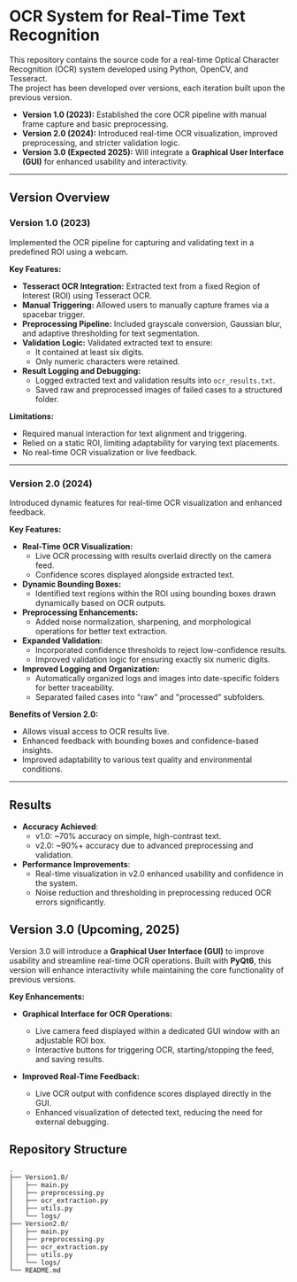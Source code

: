 # OCR System for Real-Time Text Recognition  
This repository contains the source code for a real-time Optical Character Recognition (OCR) system developed using Python, OpenCV, and Tesseract.  
The project has been developed over versions, each iteration built upon the previous version.

- **Version 1.0 (2023):** Established the core OCR pipeline with manual frame capture and basic preprocessing.  
- **Version 2.0 (2024):** Introduced real-time OCR visualization, improved preprocessing, and stricter validation logic.  
- **Version 3.0 (Expected 2025):** Will integrate a **Graphical User Interface (GUI)** for enhanced usability and interactivity.  

---

## Version Overview

### **Version 1.0 (2023)**
Implemented the OCR pipeline for capturing and validating text in a predefined ROI using a webcam.

**Key Features:**
- **Tesseract OCR Integration:** Extracted text from a fixed Region of Interest (ROI) using Tesseract OCR.
- **Manual Triggering:** Allowed users to manually capture frames via a spacebar trigger.
- **Preprocessing Pipeline:** Included grayscale conversion, Gaussian blur, and adaptive thresholding for text segmentation.
- **Validation Logic:** Validated extracted text to ensure:
  - It contained at least six digits.
  - Only numeric characters were retained.
- **Result Logging and Debugging:**
  - Logged extracted text and validation results into `ocr_results.txt`.
  - Saved raw and preprocessed images of failed cases to a structured folder.

**Limitations:**
- Required manual interaction for text alignment and triggering.
- Relied on a static ROI, limiting adaptability for varying text placements.
- No real-time OCR visualization or live feedback.

---

### **Version 2.0 (2024)**
Introduced dynamic features for real-time OCR visualization and enhanced feedback.

**Key Features:**
- **Real-Time OCR Visualization:**
  - Live OCR processing with results overlaid directly on the camera feed.
  - Confidence scores displayed alongside extracted text.
- **Dynamic Bounding Boxes:**
  - Identified text regions within the ROI using bounding boxes drawn dynamically based on OCR outputs.
- **Preprocessing Enhancements:**
  - Added noise normalization, sharpening, and morphological operations for better text extraction.
- **Expanded Validation:**
  - Incorporated confidence thresholds to reject low-confidence results.
  - Improved validation logic for ensuring exactly six numeric digits.
- **Improved Logging and Organization:**
  - Automatically organized logs and images into date-specific folders for better traceability.
  - Separated failed cases into "raw" and "processed" subfolders.

**Benefits of Version 2.0:**
- Allows visual access to OCR results live.
- Enhanced feedback with bounding boxes and confidence-based insights.
- Improved adaptability to various text quality and environmental conditions.

---

## Results
- **Accuracy Achieved**:  
  - v1.0: ~70% accuracy on simple, high-contrast text.
  - v2.0: ~90%+ accuracy due to advanced preprocessing and validation.
- **Performance Improvements**:  
  - Real-time visualization in v2.0 enhanced usability and confidence in the system.
  - Noise reduction and thresholding in preprocessing reduced OCR errors significantly.


## Version 3.0 (Upcoming, 2025) 
Version 3.0 will introduce a **Graphical User Interface (GUI)** to improve usability and streamline real-time OCR operations. Built with **PyQt6**, this version will enhance interactivity while maintaining the core functionality of previous versions.

**Key Enhancements:**  
- **Graphical Interface for OCR Operations:**  
  - Live camera feed displayed within a dedicated GUI window with an adjustable ROI box.  
  - Interactive buttons for triggering OCR, starting/stopping the feed, and saving results.  

- **Improved Real-Time Feedback:**  
  - Live OCR output with confidence scores displayed directly in the GUI.  
  - Enhanced visualization of detected text, reducing the need for external debugging.  

## Repository Structure
```plaintext
.
├── Version1.0/
│   ├── main.py
│   ├── preprocessing.py
│   ├── ocr_extraction.py
│   ├── utils.py
│   └── logs/
├── Version2.0/
│   ├── main.py
│   ├── preprocessing.py
│   ├── ocr_extraction.py
│   ├── utils.py
│   └── logs/
└── README.md
